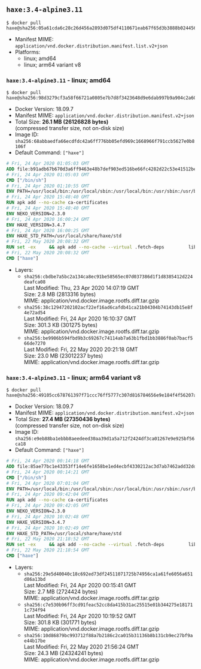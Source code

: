 ## `haxe:3.4-alpine3.11`

```console
$ docker pull haxe@sha256:05a61cda6c28c26d456a2893d075df4110671eab67f65d3b3888b024456b1a8a
```

-	Manifest MIME: `application/vnd.docker.distribution.manifest.list.v2+json`
-	Platforms:
	-	linux; amd64
	-	linux; arm64 variant v8

### `haxe:3.4-alpine3.11` - linux; amd64

```console
$ docker pull haxe@sha256:98d3279cf3a58f66721a0805e7b7d8f3423648d9e6dab997b9a904c2a60c7fc8
```

-	Docker Version: 18.09.7
-	Manifest MIME: `application/vnd.docker.distribution.manifest.v2+json`
-	Total Size: **26.1 MB (26126828 bytes)**  
	(compressed transfer size, not on-disk size)
-	Image ID: `sha256:68abbaedfa66ecdfdc42a6ff776bb05efd969c1668966f791ccb5627e0b8106f`
-	Default Command: `["haxe"]`

```dockerfile
# Fri, 24 Apr 2020 01:05:03 GMT
ADD file:b91adb67b670d3a6ff9463e48b7def903ed516be66fc4282d22c53e41512be49 in / 
# Fri, 24 Apr 2020 01:05:03 GMT
CMD ["/bin/sh"]
# Fri, 24 Apr 2020 01:10:55 GMT
ENV PATH=/usr/local/bin:/usr/local/sbin:/usr/local/bin:/usr/sbin:/usr/bin:/sbin:/bin
# Fri, 24 Apr 2020 15:48:40 GMT
RUN apk add --no-cache ca-certificates
# Fri, 24 Apr 2020 15:48:40 GMT
ENV NEKO_VERSION=2.3.0
# Fri, 24 Apr 2020 16:00:24 GMT
ENV HAXE_VERSION=3.4.7
# Fri, 24 Apr 2020 16:00:25 GMT
ENV HAXE_STD_PATH=/usr/local/share/haxe/std
# Fri, 22 May 2020 20:08:32 GMT
RUN set -ex 	&& apk add --no-cache --virtual .fetch-deps 		libressl 		tar 		git 		&& wget -O neko.tar.gz "https://github.com/HaxeFoundation/neko/archive/v2-3-0/neko-2.3.0.tar.gz" 	&& echo "850e7e317bdaf24ed652efeff89c1cb21380ca19f20e68a296c84f6bad4ee995 *neko.tar.gz" | sha256sum -c - 	&& mkdir -p /usr/src/neko 	&& tar -xC /usr/src/neko --strip-components=1 -f neko.tar.gz 	&& rm neko.tar.gz 	&& apk add --no-cache --virtual .neko-build-deps 		apache2-dev 		cmake 		gc-dev 		gcc 		gtk+2.0-dev 		libc-dev 		linux-headers 		mariadb-dev 		mbedtls-dev 		ninja 		sqlite-dev 	&& cd /usr/src/neko 	&& cmake -GNinja -DNEKO_JIT_DISABLE=ON -DRELOCATABLE=OFF -DRUN_LDCONFIG=OFF . 	&& ninja 	&& ninja install 		&& git clone --recursive --depth 1 --branch 3.4.7 "https://github.com/HaxeFoundation/haxe.git" /usr/src/haxe 	&& cd /usr/src/haxe 	&& mkdir -p $HAXE_STD_PATH 	&& cp -r std/* $HAXE_STD_PATH 	&& apk add --no-cache --virtual .haxe-build-deps 		pcre-dev 		zlib-dev 		mbedtls-dev 		make 				ocaml 		camlp4 		ocaml-camlp4-dev 				&& OCAMLPARAM=safe-string=0,_ make all tools 		&& mkdir -p /usr/local/bin 	&& cp haxe haxelib /usr/local/bin 	&& mkdir -p /haxelib 	&& cd / && haxelib setup /haxelib 		&& runDeps="$( 		scanelf --needed --nobanner --recursive /usr/local 			| awk '{ gsub(/,/, "\nso:", $2); print "so:" $2 }' 			| sort -u 			| xargs -r apk info --installed 			| sort -u 	)" 	&& apk add --virtual .haxe-rundeps $runDeps 	&& apk del .fetch-deps .neko-build-deps .haxe-build-deps 		&& rm -rf /usr/src/neko /usr/src/haxe
# Fri, 22 May 2020 20:08:32 GMT
CMD ["haxe"]
```

-	Layers:
	-	`sha256:cbdbe7a5bc2a134ca8ec91be58565ec07d037386d1f1d8385412d224deafca08`  
		Last Modified: Thu, 23 Apr 2020 14:07:19 GMT  
		Size: 2.8 MB (2813316 bytes)  
		MIME: application/vnd.docker.image.rootfs.diff.tar.gzip
	-	`sha256:38c12947202102acf22ef16ad6cafdb41ca21b04304b74143db15e8f4e72ad54`  
		Last Modified: Fri, 24 Apr 2020 16:10:37 GMT  
		Size: 301.3 KB (301275 bytes)  
		MIME: application/vnd.docker.image.rootfs.diff.tar.gzip
	-	`sha256:be9906b594fbd9b3c69267c74114ab7a63b1fbd1bb3886f0ab7bacf566de7270`  
		Last Modified: Fri, 22 May 2020 20:21:18 GMT  
		Size: 23.0 MB (23012237 bytes)  
		MIME: application/vnd.docker.image.rootfs.diff.tar.gzip

### `haxe:3.4-alpine3.11` - linux; arm64 variant v8

```console
$ docker pull haxe@sha256:49105cc678761397f71ccc76ff5777c307d816784656e9e184f4f56207a2b75c
```

-	Docker Version: 18.09.7
-	Manifest MIME: `application/vnd.docker.distribution.manifest.v2+json`
-	Total Size: **27.4 MB (27350436 bytes)**  
	(compressed transfer size, not on-disk size)
-	Image ID: `sha256:e9eb88ba1ebbb8aeedeed30aa39d1a5a712f2424df3ca01267e9e925bf56ca18`
-	Default Command: `["haxe"]`

```dockerfile
# Fri, 24 Apr 2020 00:14:18 GMT
ADD file:85ae77bc1e43353ff14e6fe1658be1ed4ecbf4330212ac3d7ab7462add32dd39 in / 
# Fri, 24 Apr 2020 00:14:21 GMT
CMD ["/bin/sh"]
# Fri, 24 Apr 2020 07:01:04 GMT
ENV PATH=/usr/local/bin:/usr/local/sbin:/usr/local/bin:/usr/sbin:/usr/bin:/sbin:/bin
# Fri, 24 Apr 2020 09:42:04 GMT
RUN apk add --no-cache ca-certificates
# Fri, 24 Apr 2020 09:42:05 GMT
ENV NEKO_VERSION=2.3.0
# Fri, 24 Apr 2020 10:02:48 GMT
ENV HAXE_VERSION=3.4.7
# Fri, 24 Apr 2020 10:02:49 GMT
ENV HAXE_STD_PATH=/usr/local/share/haxe/std
# Fri, 22 May 2020 21:18:52 GMT
RUN set -ex 	&& apk add --no-cache --virtual .fetch-deps 		libressl 		tar 		git 		&& wget -O neko.tar.gz "https://github.com/HaxeFoundation/neko/archive/v2-3-0/neko-2.3.0.tar.gz" 	&& echo "850e7e317bdaf24ed652efeff89c1cb21380ca19f20e68a296c84f6bad4ee995 *neko.tar.gz" | sha256sum -c - 	&& mkdir -p /usr/src/neko 	&& tar -xC /usr/src/neko --strip-components=1 -f neko.tar.gz 	&& rm neko.tar.gz 	&& apk add --no-cache --virtual .neko-build-deps 		apache2-dev 		cmake 		gc-dev 		gcc 		gtk+2.0-dev 		libc-dev 		linux-headers 		mariadb-dev 		mbedtls-dev 		ninja 		sqlite-dev 	&& cd /usr/src/neko 	&& cmake -GNinja -DNEKO_JIT_DISABLE=ON -DRELOCATABLE=OFF -DRUN_LDCONFIG=OFF . 	&& ninja 	&& ninja install 		&& git clone --recursive --depth 1 --branch 3.4.7 "https://github.com/HaxeFoundation/haxe.git" /usr/src/haxe 	&& cd /usr/src/haxe 	&& mkdir -p $HAXE_STD_PATH 	&& cp -r std/* $HAXE_STD_PATH 	&& apk add --no-cache --virtual .haxe-build-deps 		pcre-dev 		zlib-dev 		mbedtls-dev 		make 				ocaml 		camlp4 		ocaml-camlp4-dev 				&& OCAMLPARAM=safe-string=0,_ make all tools 		&& mkdir -p /usr/local/bin 	&& cp haxe haxelib /usr/local/bin 	&& mkdir -p /haxelib 	&& cd / && haxelib setup /haxelib 		&& runDeps="$( 		scanelf --needed --nobanner --recursive /usr/local 			| awk '{ gsub(/,/, "\nso:", $2); print "so:" $2 }' 			| sort -u 			| xargs -r apk info --installed 			| sort -u 	)" 	&& apk add --virtual .haxe-rundeps $runDeps 	&& apk del .fetch-deps .neko-build-deps .haxe-build-deps 		&& rm -rf /usr/src/neko /usr/src/haxe
# Fri, 22 May 2020 21:18:54 GMT
CMD ["haxe"]
```

-	Layers:
	-	`sha256:29e5d40040c18c692ed73df24511071725b74956ca1a61fe6056a651d86a13bd`  
		Last Modified: Fri, 24 Apr 2020 00:15:41 GMT  
		Size: 2.7 MB (2724424 bytes)  
		MIME: application/vnd.docker.image.rootfs.diff.tar.gzip
	-	`sha256:c7e530b96ff3cd91feac52cc8da415b31ac25515e01b344275e181711c734f94`  
		Last Modified: Fri, 24 Apr 2020 10:19:52 GMT  
		Size: 301.8 KB (301771 bytes)  
		MIME: application/vnd.docker.image.rootfs.diff.tar.gzip
	-	`sha256:10d86879bc993712f88a7b2186c2ca015b31136b8b131cb9ec27bf9ae44b17be`  
		Last Modified: Fri, 22 May 2020 21:56:24 GMT  
		Size: 24.3 MB (24324241 bytes)  
		MIME: application/vnd.docker.image.rootfs.diff.tar.gzip
